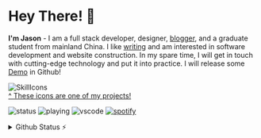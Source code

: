 # Hey There! 👋
**I'm Jason** - I am a full stack developer, designer, [blogger](https://pdpeng.github.io), and a graduate student from mainland China.  I like [writing](https://pdpeng.github.io) and am interested in software development and website construction.  In my spare time, I will get in touch with cutting-edge technology and put it into practice. I will release some [Demo](https://github.com/PDPENG?tab=repositories) in Github!

![SkillIcons](https://skillicons.dev/icons?i=html,js,css,py,linux,nodejs,idea,ps,nginx,vue,docker,mysql,stackoverflow,gitlab,codepen)<br/>
[^ These icons are one of my projects!](https://github.com/PDPENG/pdpeng.github.io)

![status](https://nocache.advaith.workers.dev?url=https://img.shields.io/endpoint?url=https://dev.discordprofiles.me/api/badge/status/978673313758986301?simple=true)
![playing](https://nocache.advaith.workers.dev?url=https://img.shields.io/endpoint?url=https://dev.discordprofiles.me/api/badge/playing/978673313758986301)
![vscode](https://nocache.advaith.workers.dev?url=https://img.shields.io/endpoint?url=https://dev.discordprofiles.me/api/badge/vscode/978673313758986301)
[![spotify](https://nocache.advaith.workers.dev?url=https://img.shields.io/endpoint?url=https://dev.discordprofiles.me/api/badge/spotify/978673313758986301)](https://dev.discordprofiles.me/openspotify/978673313758986301)

<details>
  <summary>Github Status ⚡</summary>
    <a href="https://pdpeng.github.io">
        <img src="https://metrics.lecoq.io/PDPENG?template=classic&base.metadata=0&isocalendar=1&languages=1&followup=1&achievements=1&discussions=1&gists=1&isocalendar.duration=half-year&languages.limit=8&languages.sections=most-used&languages.colors=github&languages.threshold=0%25&languages.indepth=false&languages.analysis.timeout=15&languages.categories=markup%2C%20programming&languages.recent.categories=markup%2C%20programming&languages.recent.load=300&languages.recent.days=14&followup.sections=repositories&followup.indepth=false&achievements.threshold=C&achievements.secrets=true&achievements.display=compact&config.timezone=Asia%2FShanghai">
    </a>
</details>
